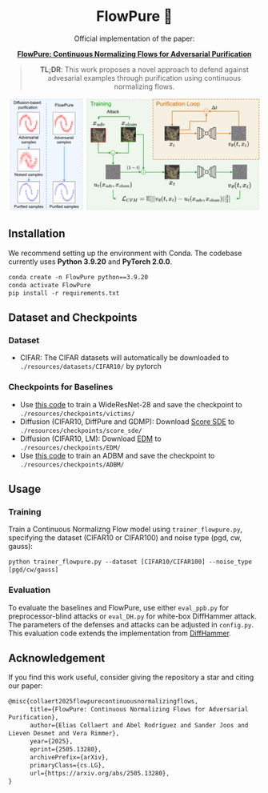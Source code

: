 <div align="center">

# FlowPure :ocean:
Official implementation of the paper:

**[FlowPure: Continuous Normalizing Flows for Adversarial Purification](https://arxiv.org/abs/2505.13280v1)**

> **TL;DR**: This work proposes a novel approach to defend against advesarial examples through purification using continuous normalizing flows.

![FlowPure](<resources/figure/diagram.png>)

</div>

## Installation
We recommend setting up the environment with Conda. The codebase currently uses **Python 3.9.20** and **PyTorch 2.0.0**.
```
conda create -n FlowPure python==3.9.20
conda activate FlowPure
pip install -r requirements.txt
```

## Dataset and Checkpoints

### Dataset
- CIFAR: The CIFAR datasets will automatically be downloaded to `./resources/datasets/CIFAR10/` by pytorch

### Checkpoints for Baselines
- Use [this code](https://github.com/bmsookim/wide-resnet.pytorch) to train a WideResNet-28 and save the checkpoint to `./resources/checkpoints/victims/`
- Diffusion (CIFAR10, DiffPure and GDMP): Download [Score SDE](https://github.com/yang-song/score_sde_pytorch) to `./resources/checkpoints/score_sde/`
- Diffusion (CIFAR10, LM): Download [EDM](https://drive.google.com/drive/folders/1mQoH6WbnfItphYKehWVniZmq9iixRn8L?usp=sharing) to `./resources/checkpoints/EDM/`
- Use [this code](https://github.com/LixiaoTHU/ADBM) to train an ADBM and save the checkpoint to `./resources/checkpoints/ADBM/`

## Usage

### Training
Train a Continuous Normalizng Flow model using `trainer_flowpure.py`, specifying the dataset (CIFAR10 or CIFAR100) and noise type (pgd, cw, gauss):
```
python trainer_flowpure.py --dataset [CIFAR10/CIFAR100] --noise_type [pgd/cw/gauss]
```

### Evaluation
To evaluate the baselines and FlowPure, use either `eval_ppb.py` for preprocessor-blind attacks or `eval_DH.py` for white-box DiffHammer attack. The parameters of the defenses and attacks can be adjusted in `config.py`. This evaluation code extends the implementation from [DiffHammer](https://github.com/Ka1b0/DiffHammer).


## Acknowledgement
If you find this work useful, consider giving the repository a star and citing our paper:

```
@misc{collaert2025flowpurecontinuousnormalizingflows,
      title={FlowPure: Continuous Normalizing Flows for Adversarial Purification}, 
      author={Elias Collaert and Abel Rodríguez and Sander Joos and Lieven Desmet and Vera Rimmer},
      year={2025},
      eprint={2505.13280},
      archivePrefix={arXiv},
      primaryClass={cs.LG},
      url={https://arxiv.org/abs/2505.13280}, 
}
```